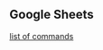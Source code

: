
## Google Sheets

[list of commands](https://support.google.com/docs/table/25273?hl=en&ref_topic=3105411)